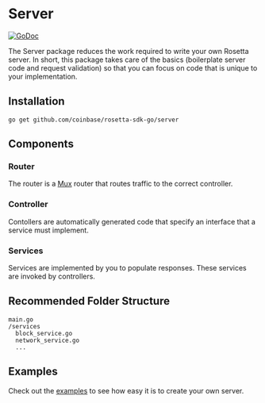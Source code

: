 # Server

[![GoDoc](https://img.shields.io/badge/go.dev-reference-007d9c?logo=go\&logoColor=white\&style=shield)](https://pkg.go.dev/github.com/coinbase/rosetta-sdk-go/server?tab=doc)

The Server package reduces the work required to write your own Rosetta server.
In short, this package takes care of the basics (boilerplate server code and
request validation) so that you can focus on code that is unique to your
implementation.

## Installation

```shell
go get github.com/coinbase/rosetta-sdk-go/server
```

## Components

### Router

The router is a [Mux](https://github.com/gorilla/mux) router that routes traffic
to the correct controller.

### Controller

Contollers are automatically generated code that specify an interface that a
service must implement.

### Services

Services are implemented by you to populate responses. These services are
invoked by controllers.

## Recommended Folder Structure

    main.go
    /services
      block_service.go
      network_service.go
      ...

## Examples

Check out the [examples](/examples) to see how easy it is to create your own
server.
